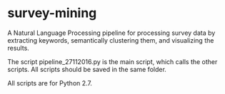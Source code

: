 # survey-mining
A Natural Language Processing pipeline for processing survey data by extracting keywords, semantically clustering them, and visualizing the results.

The script pipeline_27112016.py is the main script, which calls the other scripts.
All scripts should be saved in the same folder. 

All scripts are for Python 2.7.
